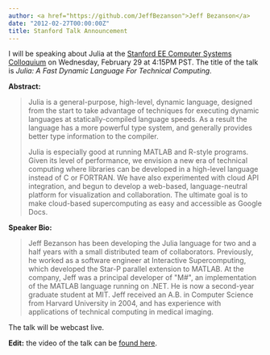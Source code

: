 ```yaml
---
author: <a href="https://github.com/JeffBezanson">Jeff Bezanson</a>
date: "2012-02-27T00:00:00Z"
title: Stanford Talk Announcement
---
```


I will be speaking about Julia at the
[Stanford EE Computer Systems Colloquium](http://www.stanford.edu/class/ee380/)
on Wednesday, February 29 at 4:15PM PST.
The title of the talk is *Julia: A Fast Dynamic Language For Technical Computing*.

**Abstract:**

> Julia is a general-purpose, high-level, dynamic language, designed from the start to take advantage of techniques for executing dynamic languages at statically-compiled language speeds. As a result the language has a more powerful type system, and generally provides better type information to the compiler.
>
> Julia is especially good at running MATLAB and R-style programs. Given its level of performance, we envision a new era of technical computing where libraries can be developed in a high-level language instead of C or FORTRAN. We have also experimented with cloud API integration, and begun to develop a web-based, language-neutral platform for visualization and collaboration. The ultimate goal is to make cloud-based supercomputing as easy and accessible as Google Docs.

**Speaker Bio:**

> Jeff Bezanson has been developing the Julia language for two and a half years with a small distributed team of collaborators. Previously, he worked as a software engineer at Interactive Supercomputing, which developed the Star-P parallel extension to MATLAB. At the company, Jeff was a principal developer of "M#", an implementation of the MATLAB language running on .NET. He is now a second-year graduate student at MIT. Jeff received an A.B. in Computer Science from Harvard University in 2004, and has experience with applications of technical computing in medical imaging.

The talk will be webcast live.

**Edit:** the video of the talk can be [found here](http://ee380.stanford.edu/cgi-bin/videologger.php?target=120229-ee380-300.asx).
